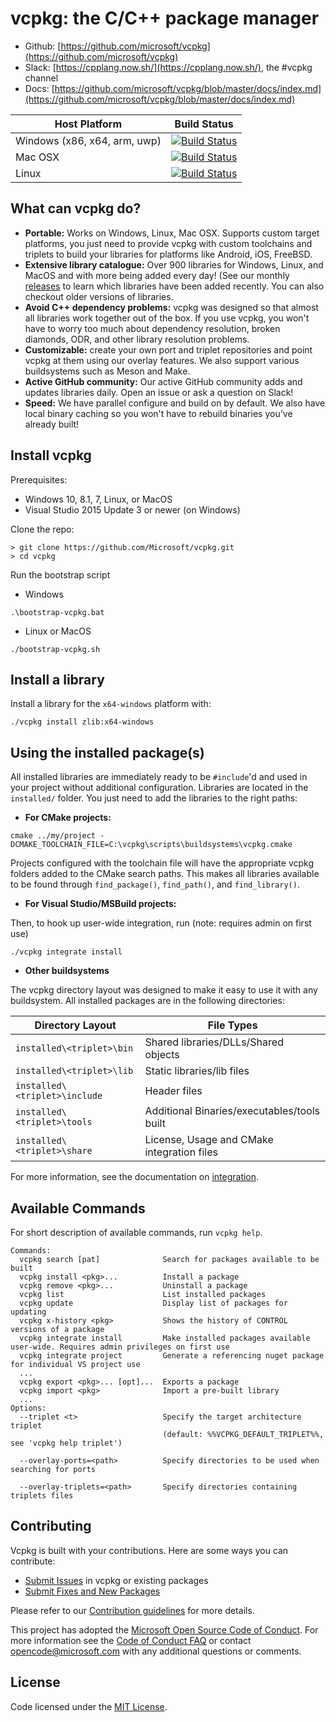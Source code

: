 # vcpkg: the C/C++ package manager

* Github: [https://github.com/microsoft/vcpkg](https://github.com/microsoft/vcpkg)
* Slack: [https://cpplang.now.sh/](https://cpplang.now.sh/), the #vcpkg channel
* Docs: [https://github.com/microsoft/vcpkg/blob/master/docs/index.md](https://github.com/microsoft/vcpkg/blob/master/docs/index.md)

| Host Platform  | Build Status |
| ------------- | ------------- |
| Windows (x86, x64, arm, uwp)  | [![Build Status](https://dev.azure.com/vcpkg/public/_apis/build/status/vcpkg-Windows-master-CI?branchName=master)](https://dev.azure.com/vcpkg/public/_build/latest?definitionId=9&branchName=master)  |
| Mac OSX  | [![Build Status](https://dev.azure.com/vcpkg/public/_apis/build/status/vcpkg-osx-master-CI?branchName=master)](https://dev.azure.com/vcpkg/public/_build/latest?definitionId=11&branchName=master)  |
| Linux | [![Build Status](https://dev.azure.com/vcpkg/public/_apis/build/status/vcpkg-Linux-master-CI?branchName=master)](https://dev.azure.com/vcpkg/public/_build/latest?definitionId=6&branchName=master) |

## What can vcpkg do?
* __Portable:__ Works on Windows, Linux, Mac OSX. Supports custom target platforms, you just need to provide vcpkg with custom toolchains and triplets to build your libraries for platforms like Android, iOS, FreeBSD.
* __Extensive library catalogue:__ Over 900 libraries for Windows, Linux, and MacOS and with more being added every day! (See our monthly [releases](https://github.com/microsoft/vcpkg/releases) to learn which libraries have been added recently. You can also checkout older versions of libraries.
* __Avoid C++ dependency problems:__ vcpkg was designed so that almost all libraries work together out of the box. If you use vcpkg, you won't have to worry too much about dependency resolution, broken diamonds, ODR, and other library resolution problems.
* __Customizable:__ create your own port and triplet repositories and point vcpkg at them using our overlay features. We also support various buildsystems such as Meson and Make.
* __Active GitHub community:__ Our active GitHub community adds and updates libraries daily. Open an issue or ask a question on Slack!
* __Speed:__ We have parallel configure and build on by default. We also have local binary caching so you won't have to rebuild binaries you've already built! 

## Install vcpkg
Prerequisites:
- Windows 10, 8.1, 7, Linux, or MacOS
- Visual Studio 2015 Update 3 or newer (on Windows)

Clone the repo:
```
> git clone https://github.com/Microsoft/vcpkg.git
> cd vcpkg
```

Run the bootstrap script
* Windows 
```
.\bootstrap-vcpkg.bat
```
* Linux or MacOS
```
./bootstrap-vcpkg.sh
```

## Install a library
Install a library for the `x64-windows` platform with:
```
./vcpkg install zlib:x64-windows
```

## Using the installed package(s)
All installed libraries are immediately ready to be `#include`'d and used in your project without additional configuration. Libraries are located in the `installed/` folder. You just need to add the libraries to the right paths:

* __For CMake projects:__

```
cmake ../my/project -DCMAKE_TOOLCHAIN_FILE=C:\vcpkg\scripts\buildsystems\vcpkg.cmake
```
Projects configured with the toolchain file will have the appropriate vcpkg folders added to the CMake search paths. This makes all libraries available to be found through `find_package()`, `find_path()`, and `find_library()`.

* __For Visual Studio/MSBuild projects:__

Then, to hook up user-wide integration, run (note: requires admin on first use)
```
./vcpkg integrate install
```

* __Other buildsystems__

The vcpkg directory layout was designed to make it easy to use it with any buildsystem. All installed packages are in the following directories:

| Directory Layout  | File Types |
| ------------- | ------------- |
| `installed\<triplet>\bin` | Shared libraries/DLLs/Shared objects |
| `installed\<triplet>\lib` | Static libraries/lib files |
| `installed\<triplet>\include` | Header files |
| `installed\<triplet>\tools` | Additional Binaries/executables/tools built |
| `installed\<triplet>\share` | License, Usage and CMake integration files |


For more information, see the documentation on [integration](docs/users/integration.md).

## Available Commands

For short description of available commands, run `vcpkg help`.
```
Commands:
  vcpkg search [pat]              Search for packages available to be built
  vcpkg install <pkg>...          Install a package
  vcpkg remove <pkg>...           Uninstall a package
  vcpkg list                      List installed packages
  vcpkg update                    Display list of packages for updating
  vcpkg x-history <pkg>           Shows the history of CONTROL versions of a package
  vcpkg integrate install         Make installed packages available user-wide. Requires admin privileges on first use
  vcpkg integrate project         Generate a referencing nuget package for individual VS project use
  ...
  vcpkg export <pkg>... [opt]...  Exports a package
  vcpkg import <pkg>              Import a pre-built library
  ...
Options:
  --triplet <t>                   Specify the target architecture triplet
                                  (default: %%VCPKG_DEFAULT_TRIPLET%%, see 'vcpkg help triplet')

  --overlay-ports=<path>          Specify directories to be used when searching for ports

  --overlay-triplets=<path>       Specify directories containing triplets files

```

## Contributing
Vcpkg is built with your contributions. Here are some ways you can contribute:

* [Submit Issues](https://github.com/Microsoft/vcpkg/issues) in vcpkg or existing packages
* [Submit Fixes and New Packages](https://github.com/Microsoft/vcpkg/pulls)

Please refer to our [Contribution guidelines](CONTRIBUTING.md) for more details.

This project has adopted the [Microsoft Open Source Code of Conduct](https://opensource.microsoft.com/codeofconduct/). For more information see the [Code of Conduct FAQ](https://opensource.microsoft.com/codeofconduct/faq/) or contact [opencode@microsoft.com](mailto:opencode@microsoft.com) with any additional questions or comments.

## License

Code licensed under the [MIT License](LICENSE.txt).
